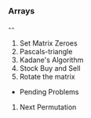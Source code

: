 
### Arrays
--
1. Set Matrix Zeroes
2. Pascals-triangle
3. Kadane's Algorithm
4. Stock Buy and Sell
5. Rotate the matrix

- Pending Problems
1. Next Permutation
